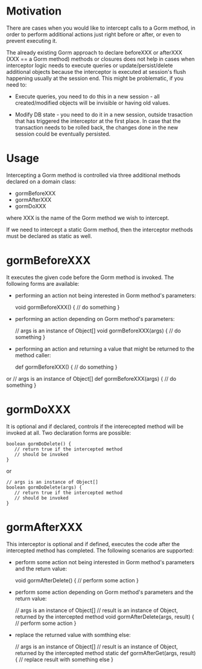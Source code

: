 Motivation
==========

There are cases when you would like to intercept calls to a Gorm method, in
order to perform additional actions just right before or after, or even to
prevent executing it.

The already existing Gorm approach to declare beforeXXX or afterXXX (XXX
== a Gorm method) methods or closures does not help in cases when interceptor
logic needs to execute queries or update/persist/delete additional objects
because the interceptor is executed at session's flush happening 
usually at the session end. This might be problematic, if you need to:

* Execute queries, you need to do this in a new session - all
created/modified objects will be invisible or having old values.

* Modify DB state - you need to do it in a new session, outside 
trasaction that has triggered the interceptor at the first place. In case
that the transaction needs to be rolled back, the changes done in the new
session could be eventually persisted.

Usage
=====

Intercepting a Gorm method is controlled via three additional methods
declared on a domain class:

* gormBeforeXXX
* gormAfterXXX
* gormDoXXX

where XXX is the name of the Gorm method we wish to intercept. 

If we need to intercept a static Gorm method, then the interceptor methods 
must be declared as static as well.

gormBeforeXXX
=============

It executes the given code before the Gorm method is invoked. The following 
forms are available:

* performing an action not being interested in Gorm method's parameters:

    void gormBeforeXXX() {
      // do something
    }


* performing an action depending on Gorm method's parameters:

    // args is an instance of Object[]
    void gormBeforeXXX(args) {
      // do something
    }

* performing an action and returning a value that might be returned to the
method caller:

    def gormBeforeXXX() {
      // do something
    }

or
    // args is an instance of Object[]
    def gormBeforeXXX(args) {
      // do something
    }


gormDoXXX
=========

It is optional and if declared, controls if the interecepted method will be 
invoked at all. Two declaration forms are possible:

    boolean gormDoDelete() {
       // return true if the intercepted method 
       // should be invoked
    }

or

    // args is an instance of Object[]
    boolean gormDoDelete(args) {
       // return true if the intercepted method 
       // should be invoked
    }


gormAfterXXX
============

This interceptor is optional and if defined, executes the code after the
intercepted method has completed. The following scenarios are supported:

* perform some action not being interested in Gorm method's parameters and
the return value:

    void gormAfterDelete() {
      // perform some action
    }

* perform some action depending on Gorm method's parameters and
the return value:

    // args is an instance of Object[]
    // result is an instance of Object, returned by the intercepted method
    void gormAfterDelete(args, result) {
      // perform some action
    }

* replace the returned value with somthing else:

    // args is an instance of Object[]
    // result is an instance of Object, returned by the intercepted method
    static def gormAfterGet(args, result) {
      // replace result with something else
    }
